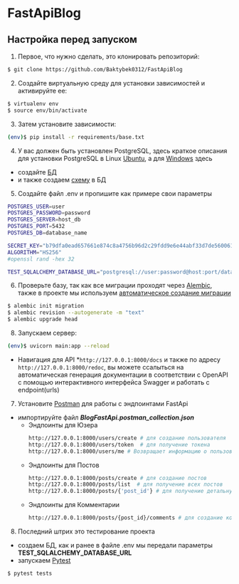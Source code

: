 # FastApiBlog


## Настройка перед запуском

1. Первое, что нужно сделать, это клонировать репозиторий:
```sh
$ git clone https://github.com/Baktybek0312/FastApiBlog
```

2. Создайте виртуальную среду для установки зависимостей и активируйте ее:

```sh
$ virtualenv env
$ source env/bin/activate
```

3. Затем установите зависимости:

```sh
(env)$ pip install -r requirements/base.txt
```

4. У вас должен быть установлен PostgreSQL, здесь краткое описания для установки PostgreSQL в Linux [Ubuntu](https://www.digitalocean.com/community/tutorials/how-to-install-postgresql-on-ubuntu-20-04-quickstart-ru), а для  [Windows](https://www.postgresql.org/download/windows/) здесь
+ создайте [БД](https://www.vultr.com/docs/how-to-install-configure-backup-and-restore-postgresql-on-ubuntu-20-04-lts)
+ и также создаем [схему](https://postgrespro.ru/docs/postgrespro/9.5/ddl-schemas) в БД

5. Создайте файл .env и пропишите как примере свои параметры
```sh
POSTGRES_USER=user
POSTGRES_PASSWORD=password
POSTGRES_SERVER=host_db
POSTGRES_PORT=5432
POSTGRES_DB=database_name

SECRET_KEY="b79dfa0ead657661e874c8a4756b96d2c29fdd9e6e44abf33d7de5600615760d"
ALGORITHM="HS256"
#openssl rand -hex 32

TEST_SQLALCHEMY_DATABASE_URL="postgresql://user:password@host:port/database_name"
```
6. Проверьте базу, так как все миграции проходят через [Alembic](https://alembic.sqlalchemy.org/en/latest/index.html), также в проекте мы используем [автоматическое создание миграции](https://alembic.sqlalchemy.org/en/latest/autogenerate.html)
```sh
$ alembic init migration
$ alembic revision --autogenerate -m "text" 
$ alembic upgrade head
```
8. Запускаем сервер:

```sh
(env)$ uvicorn main:app --reload
```
* Навигация для API *`http://127.0.0.1:8000/docs` и также по адресу `http://127.0.0.1:8000/redoc`,
вы можете ссалыться на автоматическая генерация документации в соответствии с OpenAPI с помощью интерактивного интерфейса Swagger и работать с endpoint(urls)

7. Установите [Postman](https://www.postman.com/downloads/) для работы с эндпоинтами FastApi
- импортируйте файл ***BlogFastApi.postman_collection.json***
  - Эндпоинты для Юзера
    ```sh
    http://127.0.0.1:8000/users/create # для создание пользователя
    http://127.0.0.1:8000/users/token  # для получение токена
    http://127.0.0.1:8000/users/me # Возвращает информацию о пользователе
    ```
  - Эндпоинты для Постов 
    ```sh
    http://127.0.0.1:8000/posts/create # для создание постов
    http://127.0.0.1:8000/posts/list  # для получение всех постов
    http://127.0.0.1:8000/posts/{'post_id'} # для получение детальную информацию одного поста
    ```
  - Эндпоинты для Комментарии
    ```sh
    http://127.0.0.1:8000/posts/{post_id}/comments # для создание комментариев
    ```

8. Последний штрих это тестирование проекта
- создаем БД, как и ранее в файле .env мы передали параметры **TEST_SQLALCHEMY_DATABASE_URL**
- запускаем [Pytest](https://docs.pytest.org/en/6.2.x/contents.html)
```sh
$ pytest tests
```
